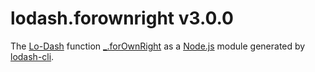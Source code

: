 # lodash.forownright v3.0.0

The [Lo-Dash](https://lodash.com/) function [_.forOwnRight](http://lodash.com/docs#forOwnRight) as a [Node.js](http://nodejs.org/) module generated by [lodash-cli](https://www.npmjs.com/package/lodash-cli).

